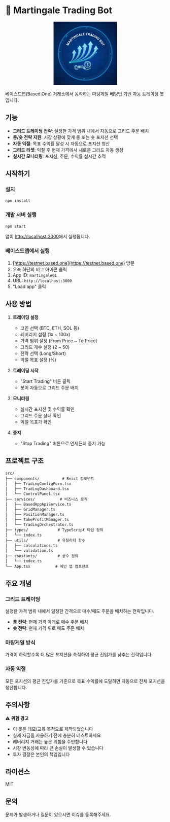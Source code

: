 # 🤖 Martingale Trading Bot

<p align="center">
  <img src="public/martingale-bot-icon.png" alt="Martingale Trading Bot" width="200"/>
</p>

베이스드앱(Based.One) 거래소에서 동작하는 마팅게일 베팅법 기반 자동 트레이딩 봇입니다.

## 기능

- **그리드 트레이딩 전략**: 설정한 가격 범위 내에서 자동으로 그리드 주문 배치
- **롱/숏 전략 지원**: 시장 상황에 맞게 롱 또는 숏 포지션 선택
- **자동 익절**: 목표 수익률 달성 시 자동으로 포지션 청산
- **그리드 리셋**: 익절 후 현재 가격에서 새로운 그리드 자동 생성
- **실시간 모니터링**: 포지션, 주문, 수익률 실시간 추적

## 시작하기

### 설치

```bash
npm install
```

### 개발 서버 실행

```bash
npm start
```

앱이 [http://localhost:3000](http://localhost:3000)에서 실행됩니다.

### 베이스드앱에서 실행

1. [https://testnet.based.one](https://testnet.based.one) 방문
2. 우측 하단의 버그 아이콘 클릭
3. App ID: `martingale01`
4. URL: `http://localhost:3000`
5. "Load app" 클릭

## 사용 방법

1. **트레이딩 설정**
   - 코인 선택 (BTC, ETH, SOL 등)
   - 레버리지 설정 (1x ~ 100x)
   - 가격 범위 설정 (From Price ~ To Price)
   - 그리드 개수 설정 (2 ~ 50)
   - 전략 선택 (Long/Short)
   - 익절 목표 설정 (%)

2. **트레이딩 시작**
   - "Start Trading" 버튼 클릭
   - 봇이 자동으로 그리드 주문 배치

3. **모니터링**
   - 실시간 포지션 및 수익률 확인
   - 그리드 주문 상태 확인
   - 익절 목표가 확인

4. **중지**
   - "Stop Trading" 버튼으로 언제든지 중지 가능

## 프로젝트 구조

```
src/
├── components/          # React 컴포넌트
│   ├── TradingConfigForm.tsx
│   ├── TradingDashboard.tsx
│   └── ControlPanel.tsx
├── services/           # 비즈니스 로직
│   ├── BasedAppApiService.ts
│   ├── GridManager.ts
│   ├── PositionManager.ts
│   ├── TakeProfitManager.ts
│   └── TradingOrchestrator.ts
├── types/             # TypeScript 타입 정의
│   └── index.ts
├── utils/             # 유틸리티 함수
│   ├── calculations.ts
│   └── validation.ts
├── constants/         # 상수 정의
│   └── index.ts
└── App.tsx           # 메인 앱 컴포넌트
```

## 주요 개념

### 그리드 트레이딩

설정한 가격 범위 내에서 일정한 간격으로 매수/매도 주문을 배치하는 전략입니다.

- **롱 전략**: 현재 가격 아래로 매수 주문 배치
- **숏 전략**: 현재 가격 위로 매도 주문 배치

### 마팅게일 방식

가격이 하락할수록 더 많은 포지션을 축적하여 평균 진입가를 낮추는 전략입니다.

### 자동 익절

모든 포지션의 평균 진입가를 기준으로 목표 수익률에 도달하면 자동으로 전체 포지션을 청산합니다.

## 주의사항

⚠️ **위험 경고**

- 이 봇은 데모/교육 목적으로 제작되었습니다
- 실제 자금을 사용하기 전에 충분히 테스트하세요
- 레버리지 거래는 높은 위험을 수반합니다
- 시장 변동성에 따라 큰 손실이 발생할 수 있습니다
- 투자 결정은 본인의 책임입니다

## 라이선스

MIT

## 문의

문제가 발생하거나 질문이 있으시면 이슈를 등록해주세요.

